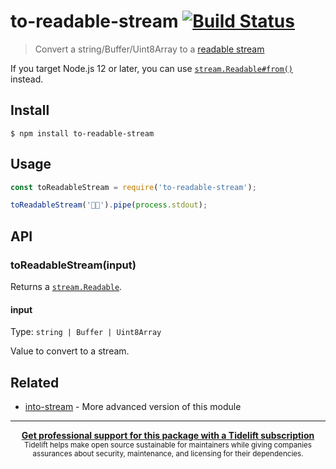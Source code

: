 # to-readable-stream [![Build Status](https://travis-ci.com/sindresorhus/to-readable-stream.svg?branch=master)](https://travis-ci.com/github/sindresorhus/to-readable-stream)

> Convert a string/Buffer/Uint8Array to a [readable stream](https://nodejs.org/api/stream.html#stream_readable_streams)

If you target Node.js 12 or later, you can use [`stream.Readable#from()`](https://nodejs.org/api/stream.html#stream_stream_readable_from_iterable_options) instead.

## Install

```
$ npm install to-readable-stream
```

## Usage

```js
const toReadableStream = require('to-readable-stream');

toReadableStream('🦄🌈').pipe(process.stdout);
```

## API

### toReadableStream(input)

Returns a [`stream.Readable`](https://nodejs.org/api/stream.html#stream_readable_streams).

#### input

Type: `string | Buffer | Uint8Array`

Value to convert to a stream.

## Related

- [into-stream](https://github.com/sindresorhus/into-stream) - More advanced version of this module


---

<div align="center">
	<b>
		<a href="https://tidelift.com/subscription/pkg/npm-to-readable-stream?utm_source=npm-to-readable-stream&utm_medium=referral&utm_campaign=readme">Get professional support for this package with a Tidelift subscription</a>
	</b>
	<br>
	<sub>
		Tidelift helps make open source sustainable for maintainers while giving companies<br>assurances about security, maintenance, and licensing for their dependencies.
	</sub>
</div>
